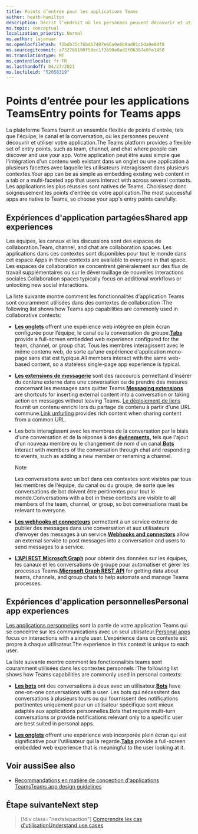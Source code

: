 ```yaml
---
title: Points d’entrée pour les applications Teams
author: heath-hamilton
description: Décrit l’endroit où les personnes peuvent découvrir et utiliser votre application dans Teams.
ms.topic: conceptual
localization_priority: Normal
ms.author: lajanuar
ms.openlocfilehash: f2bdb35c76bdb7487e66a0e6b9ad01c6da9e04f8
ms.sourcegitcommit: a732789190f59ec1f3699e8ad2f06387e8fe1458
ms.translationtype: MT
ms.contentlocale: fr-FR
ms.lasthandoff: 04/27/2021
ms.locfileid: "52058319"
---
```

# <a name="entry-points-for-teams-apps"></a><span data-ttu-id="3dc3b-103">Points d’entrée pour les applications Teams</span><span class="sxs-lookup"><span data-stu-id="3dc3b-103">Entry points for Teams apps</span></span>

<span data-ttu-id="3dc3b-104">La plateforme Teams fournit un ensemble flexible de points d'entrée, tels que l'équipe, le canal et la conversation, où les personnes peuvent découvrir et utiliser votre application.</span><span class="sxs-lookup"><span data-stu-id="3dc3b-104">The Teams platform provides a flexible set of entry points, such as team, channel, and chat where people can discover and use your app.</span></span> <span data-ttu-id="3dc3b-105">Votre application peut être aussi simple que l'intégration d'un contenu web existant dans un onglet ou une application à plusieurs facettes avec laquelle les utilisateurs interagissent dans plusieurs contextes.</span><span class="sxs-lookup"><span data-stu-id="3dc3b-105">Your app can be as simple as embedding existing web content in a tab or a multi-faceted app that users interact with across several contexts.</span></span>
<span data-ttu-id="3dc3b-106">Les applications les plus réussies sont natives de Teams. Choisissez donc soigneusement les points d'entrée de votre application.</span><span class="sxs-lookup"><span data-stu-id="3dc3b-106">The most successful apps are native to Teams, so choose your app's entry points carefully.</span></span>

## <a name="shared-app-experiences"></a><span data-ttu-id="3dc3b-107">Expériences d'application partagées</span><span class="sxs-lookup"><span data-stu-id="3dc3b-107">Shared app experiences</span></span>

<span data-ttu-id="3dc3b-108">Les équipes, les canaux et les discussions sont des espaces de collaboration.</span><span class="sxs-lookup"><span data-stu-id="3dc3b-108">Team, channel, and chat are collaboration spaces.</span></span> <span data-ttu-id="3dc3b-109">Les applications dans ces contextes sont disponibles pour tout le monde dans cet espace.</span><span class="sxs-lookup"><span data-stu-id="3dc3b-109">Apps in these contexts are available to everyone in that space.</span></span> <span data-ttu-id="3dc3b-110">Les espaces de collaboration se concentrent généralement sur des flux de travail supplémentaires ou sur le déverrouillage de nouvelles interactions sociales.</span><span class="sxs-lookup"><span data-stu-id="3dc3b-110">Collaboration spaces typically focus on additional workflows or unlocking new social interactions.</span></span>

<span data-ttu-id="3dc3b-111">La liste suivante montre comment les fonctionnalités d'application Teams sont couramment utilisées dans des contextes de collaboration :</span><span class="sxs-lookup"><span data-stu-id="3dc3b-111">The following list shows how Teams app capabilities are commonly used in collaborative contexts:</span></span>

* <span data-ttu-id="3dc3b-112">[**Les onglets**](~/tabs/what-are-tabs.md) offrent une expérience web intégrée en plein écran configurée pour l’équipe, le canal ou la conversation de groupe.</span><span class="sxs-lookup"><span data-stu-id="3dc3b-112">[**Tabs**](~/tabs/what-are-tabs.md) provide a full-screen embedded web experience configured for the team, channel, or group chat.</span></span> <span data-ttu-id="3dc3b-113">Tous les membres interagissent avec le même contenu web, de sorte qu'une expérience d'application mono-page sans état est typique.</span><span class="sxs-lookup"><span data-stu-id="3dc3b-113">All members interact with the same web-based content, so a stateless single-page app experience is typical.</span></span>

* <span data-ttu-id="3dc3b-114">[**Les extensions de messagerie**](~/messaging-extensions/what-are-messaging-extensions.md) sont des raccourcis permettant d'insérer du contenu externe dans une conversation ou de prendre des mesures concernant les messages sans quitter Teams.</span><span class="sxs-lookup"><span data-stu-id="3dc3b-114">[**Messaging extensions**](~/messaging-extensions/what-are-messaging-extensions.md) are shortcuts for inserting external content into a conversation or taking action on messages without leaving Teams.</span></span> <span data-ttu-id="3dc3b-115">[Le déploiement de liens](~/messaging-extensions/how-to/link-unfurling.md) fournit un contenu enrichi lors du partage de contenu à partir d'une URL commune.</span><span class="sxs-lookup"><span data-stu-id="3dc3b-115">[Link unfurling](~/messaging-extensions/how-to/link-unfurling.md) provides rich content when sharing content from a common URL.</span></span>

* <span data-ttu-id="3dc3b-116">Les bots interagissent avec les membres de la conversation par le biais d'une conversation et de la réponse à des [**événements,**](~/bots/what-are-bots.md) tels que l'ajout d'un nouveau membre ou le changement de nom d'un canal.</span><span class="sxs-lookup"><span data-stu-id="3dc3b-116">[**Bots**](~/bots/what-are-bots.md) interact with members of the conversation through chat and responding to events, such as adding a new member or renaming a channel.</span></span> 
   > [!NOTE]
   > <span data-ttu-id="3dc3b-117">Les conversations avec un bot dans ces contextes sont visibles par tous les membres de l'équipe, du canal ou du groupe, de sorte que les conversations de bot doivent être pertinentes pour tout le monde.</span><span class="sxs-lookup"><span data-stu-id="3dc3b-117">Conversations with a bot in these contexts are visible to all members of the team, channel, or group, so bot conversations must be relevant to everyone.</span></span>

* <span data-ttu-id="3dc3b-118">[**Les webhooks et connecteurs**](~/webhooks-and-connectors/what-are-webhooks-and-connectors.md) permettent à un service externe de publier des messages dans une conversation et aux utilisateurs d’envoyer des messages à un service.</span><span class="sxs-lookup"><span data-stu-id="3dc3b-118">[**Webhooks and connectors**](~/webhooks-and-connectors/what-are-webhooks-and-connectors.md) allow an external service to post messages into a conversation and users to send messages to a service.</span></span>

* <span data-ttu-id="3dc3b-119">[**L’API REST Microsoft Graph**](https://docs.microsoft.com/graph/teams-concept-overview) pour obtenir des données sur les équipes, les canaux et les conversations de groupe pour automatiser et gérer les processus Teams.</span><span class="sxs-lookup"><span data-stu-id="3dc3b-119">[**Microsoft Graph REST API**](https://docs.microsoft.com/graph/teams-concept-overview) for getting data about teams, channels, and group chats to help automate and manage Teams processes.</span></span>

## <a name="personal-app-experiences"></a><span data-ttu-id="3dc3b-120">Expériences d'application personnelles</span><span class="sxs-lookup"><span data-stu-id="3dc3b-120">Personal app experiences</span></span>

<span data-ttu-id="3dc3b-121">[Les applications personnelles](../concepts/design/personal-apps.md) sont la partie de votre application Teams qui se concentre sur les communications avec un seul utilisateur.</span><span class="sxs-lookup"><span data-stu-id="3dc3b-121">[Personal apps](../concepts/design/personal-apps.md) focus on interactions with a single user.</span></span> <span data-ttu-id="3dc3b-122">L’expérience dans ce contexte est propre à chaque utilisateur.</span><span class="sxs-lookup"><span data-stu-id="3dc3b-122">The experience in this context is unique to each user.</span></span>

<span data-ttu-id="3dc3b-123">La liste suivante montre comment les fonctionnalités teams sont couramment utilisées dans les contextes personnels :</span><span class="sxs-lookup"><span data-stu-id="3dc3b-123">The following list shows how Teams capabilities are commonly used in personal contexts:</span></span>

* <span data-ttu-id="3dc3b-124">[**Les bots**](~/bots/what-are-bots.md) ont des conversations à deux avec un utilisateur.</span><span class="sxs-lookup"><span data-stu-id="3dc3b-124">[**Bots**](~/bots/what-are-bots.md) have one-on-one conversations with a user.</span></span> <span data-ttu-id="3dc3b-125">Les bots qui nécessitent des conversations à plusieurs tours ou qui fournissent des notifications pertinentes uniquement pour un utilisateur spécifique sont mieux adaptés aux applications personnelles.</span><span class="sxs-lookup"><span data-stu-id="3dc3b-125">Bots that require multi-turn conversations or provide notifications relevant only to a specific user are best suited in personal apps.</span></span>

* <span data-ttu-id="3dc3b-126">[**Les onglets**](~/tabs/what-are-tabs.md) offrent une expérience web incorporée plein écran qui est significative pour l'utilisateur qui la regarde.</span><span class="sxs-lookup"><span data-stu-id="3dc3b-126">[**Tabs**](~/tabs/what-are-tabs.md) provide a full-screen embedded web experience that is meaningful to the user looking at it.</span></span>

## <a name="see-also"></a><span data-ttu-id="3dc3b-127">Voir aussi</span><span class="sxs-lookup"><span data-stu-id="3dc3b-127">See also</span></span>

- [<span data-ttu-id="3dc3b-128">Recommandations en matière de conception d'applications Teams</span><span class="sxs-lookup"><span data-stu-id="3dc3b-128">Teams app design guidelines</span></span>](../concepts/design/design-teams-app-overview.md)

## <a name="next-step"></a><span data-ttu-id="3dc3b-129">Étape suivante</span><span class="sxs-lookup"><span data-stu-id="3dc3b-129">Next step</span></span>

> [!div class="nextstepaction"]
> [<span data-ttu-id="3dc3b-130">Comprendre les cas d'utilisation</span><span class="sxs-lookup"><span data-stu-id="3dc3b-130">Understand use cases</span></span>](../concepts/design/understand-use-cases.md)
